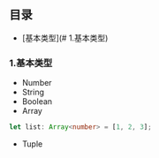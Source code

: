 ## 目录
- [基本类型](# 1.基本类型)

### 1.基本类型

- Number
- String
- Boolean
- Array
```ts
let list: Array<number> = [1, 2, 3];
```
- Tuple
